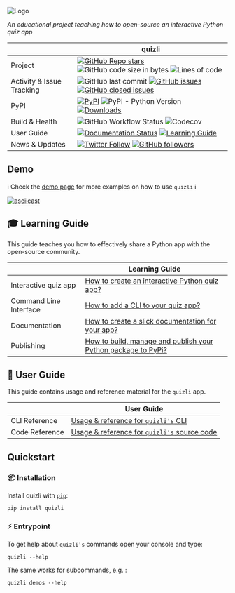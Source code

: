![Logo](docs/assets/logo.png)

_An educational project teaching how to open-source an interactive Python quiz app_

|  | quizli |
| --- | --- |
| Project                | [![GitHub Repo stars](https://img.shields.io/github/stars/pwenker/quizli?style=social)](https://github.com/pwenker/quizli) ![GitHub code size in bytes](https://img.shields.io/github/languages/code-size/pwenker/quizli) ![Lines of code](https://img.shields.io/tokei/lines/github/pwenker/quizli)
| Activity & Issue Tracking | ![GitHub last commit](https://img.shields.io/github/last-commit/pwenker/quizli) [![GitHub issues](https://img.shields.io/github/issues-raw/pwenker/quizli)](https://github.com/pwenker/quizli/issues?q=is%3Aopen+is%3Aissue) [![GitHub closed issues](https://img.shields.io/github/issues-closed-raw/pwenker/quizli)](https://github.com/pwenker/quizli/issues?q=is%3Aissue+is%3Aclosed)  |
| PyPI                      | [![PyPI](https://img.shields.io/pypi/v/quizli)](https://pypi.org/project/quizli/)                                                                                                                                  ![PyPI - Python Version](https://img.shields.io/pypi/pyversions/quizli) [![Downloads](https://pepy.tech/badge/quizli/month)](https://pepy.tech/project/quizli)|
| Build & Health                  | ![GitHub Workflow Status](https://img.shields.io/github/workflow/status/pwenker/quizli/CI) ![Codecov](https://img.shields.io/codecov/c/github/pwenker/quizli) |
| User Guide | [![Documentation Status](https://img.shields.io/badge/Docs-live-green)](https://pwenker.github.io/quizli/user_guide) [![Learning Guide](https://img.shields.io/badge/Tutorial-active-brightgreen)](https://pwenker.github.io/quizli/learning_guide/) |
| News & Updates | [![Twitter Follow](https://img.shields.io/twitter/follow/PascalWenker?style=social)](https://twitter.com/PascalWenker) [![GitHub followers](https://img.shields.io/github/followers/pwenker?style=social)](https://github.com/pwenker)|

## Demo

:information_source: Check the [demo page](https://pwenker.github.io/quizli/demos.html) for more examples on how to use `quizli` :information_source:

[![asciicast](https://asciinema.org/a/474148.svg)](https://asciinema.org/a/474148)

## :mortar_board: Learning Guide

This guide teaches you how to effectively share a Python app with the open-source community.

|  | Learning Guide |
| --- | --- |
Interactive quiz app| [How to create an interactive Python quiz app?](https://pwenker.github.io/quizli/learning_guide/quiz.html)
Command Line Interface | [How to add a CLI to your quiz app?](https://pwenker.github.io/quizli/learning_guide/cli.html)
Documentation | [How to create a slick documentation for your app?](https://pwenker.github.io/quizli/learning_guide/documentation.html)
Publishing | [How to build, manage and publish your Python package to PyPi?](https://pwenker.github.io/quizli/learning_guide/publishing.html)

## :rocket: User Guide

This guide contains usage and reference material for the `quizli` app.

|  | User Guide |
| --- | --- |
CLI Reference | [Usage & reference for `quizli's` CLI](https://pwenker.github.io/quizli/user_guide/cli.html)
Code Reference | [Usage & reference for `quizli's` source code](https://pwenker.github.io/quizli/code_reference/index.html)


## Quickstart

### :package: Installation

Install quizli with [`pip`](https://pip.pypa.io/en/stable/getting-started/):

```console
pip install quizli
```

### :zap: Entrypoint
To get help about `quizli's` commands open your console and type:

```console
quizli --help
```

The same works for subcommands, e.g. :

```console
quizli demos --help
```
